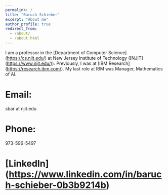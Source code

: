 ```yaml
---
permalink: /
title: "Baruch Schieber"
excerpt: "About me"
author_profile: true
redirect_from: 
  - /about/
  - /about.html
---
```


I am a professor in the [Department of Computer Science] (https://cs.njit.edu/) at New Jersey Institute of Technology ([NJIT] (https://www.njit.edu/)). Previously, I was at [IBM Research] (https://research.ibm.com/). My last role at IBM was Manager, Mathematics of AI.

Email:
======
sbar at njit.edu

Phone:
======
973-596-5497

[LinkedIn] (https://www.linkedin.com/in/baruch-schieber-0b3b9214b)
==========
